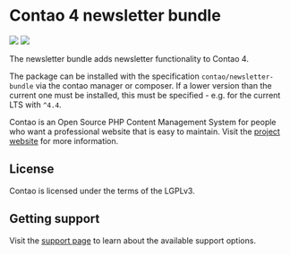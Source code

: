 # Contao 4 newsletter bundle

[![](https://img.shields.io/packagist/v/contao/newsletter-bundle.svg?style=flat-square)](https://packagist.org/packages/contao/newsletter-bundle)
[![](https://img.shields.io/packagist/dt/contao/newsletter-bundle.svg?style=flat-square)](https://packagist.org/packages/contao/newsletter-bundle)

The newsletter bundle adds newsletter functionality to Contao 4.

The package can be installed with the specification `contao/newsletter-bundle` via the contao manager or composer. If a lower version than the current one must be installed, this must be specified - e.g. for the current LTS with `^4.4`.

Contao is an Open Source PHP Content Management System for people who want a
professional website that is easy to maintain. Visit the [project website][1]
for more information.

## License

Contao is licensed under the terms of the LGPLv3.

## Getting support

Visit the [support page][2] to learn about the available support options.

[1]: https://contao.org
[2]: https://contao.org/en/support.html
